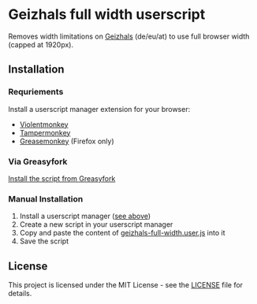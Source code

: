 # Geizhals full width userscript

Removes width limitations on [Geizhals](https://geizhals.de/) (de/eu/at) to use full browser width (capped at 1920px).

## Installation

### Requriements

Install a userscript manager extension for your browser:

- [Violentmonkey](https://violentmonkey.github.io/)
- [Tampermonkey](https://www.tampermonkey.net/)
- [Greasemonkey](https://addons.mozilla.org/en-US/firefox/addon/greasemonkey/) (Firefox only)

### Via Greasyfork

[Install the script from Greasyfork](https://update.greasyfork.org/scripts/530922/Geizhals%20full%20width.user.js)

### Manual Installation

1. Install a userscript manager ([see above](#requriements))
2. Create a new script in your userscript manager
3. Copy and paste the content of [geizhals-full-width.user.js](./geizhals-full-width.user.js) into it
4. Save the script

## License

This project is licensed under the MIT License - see the [LICENSE](./LICENSE) file for details.
